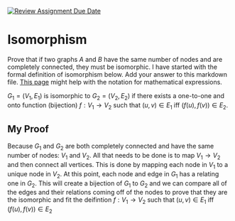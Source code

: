 [![Review Assignment Due Date](https://classroom.github.com/assets/deadline-readme-button-24ddc0f5d75046c5622901739e7c5dd533143b0c8e959d652212380cedb1ea36.svg)](https://classroom.github.com/a/ppBU16qM)
# Isomorphism

Prove that if two graphs $A$ and $B$ have the same number of nodes and are
completely connected, they must be isomorphic. I have started with the formal
definition of isomorphism below. Add your answer to this markdown file. [This
page](https://docs.github.com/en/get-started/writing-on-github/working-with-advanced-formatting/writing-mathematical-expressions)
might help with the notation for mathematical expressions.

$G_1=(V_1 , E_1)$ is isomorphic to $G_2 = (V_2, E_2)$ if there exists a
one-to-one and onto function (bijection) $f: V_1 \rightarrow V_2$ such that $(u,v)
\in E_1$ iff $(f(u),f(v)) \in E_2$.

## My Proof

Because $G_1$ and $G_2$ are both completely connected and have the same number of nodes: $V_1$ and $V_2$. All that needs to be done is to map $V_1 \to V_2$ and then connect all vertices. This is done by mapping each node in $V_1$ to a unique node in $V_2$. At this point, each node and edge in $G_1$ has a relating one in $G_2$. This will create a bijection of $G_1$ to $G_2$ and we can compare all of the edges and their relations coming off of the nodes to prove that they are the isomorphic and fit the deifintion $f: V_1 \rightarrow V_2$ such that $(u,v)\in E_1$ iff $(f(u),f(v)) \in E_2$























